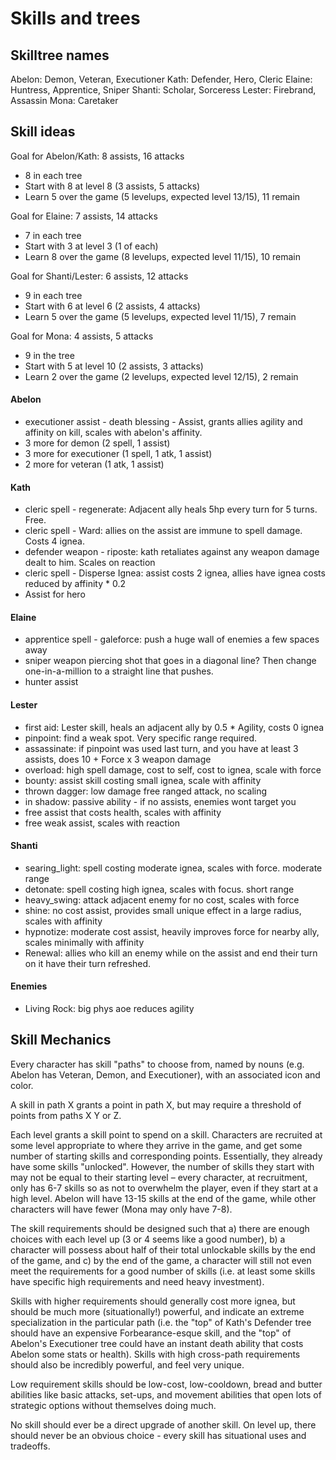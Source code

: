 # Skills and trees

## Skilltree names

Abelon: Demon, Veteran, Executioner
Kath:   Defender, Hero, Cleric
Elaine: Huntress, Apprentice, Sniper
Shanti: Scholar, Sorceress
Lester: Firebrand, Assassin
Mona:   Caretaker

## Skill ideas

Goal for Abelon/Kath: 8 assists, 16 attacks
- 8 in each tree
- Start with 8 at level 8 (3 assists, 5 attacks)
- Learn 5 over the game (5 levelups, expected level 13/15), 11 remain

Goal for Elaine: 7 assists, 14 attacks
- 7 in each tree
- Start with 3 at level 3 (1 of each)
- Learn 8 over the game (8 levelups, expected level 11/15), 10 remain

Goal for Shanti/Lester: 6 assists, 12 attacks
- 9 in each tree
- Start with 6 at level 6 (2 assists, 4 attacks)
- Learn 5 over the game (5 levelups, expected level 11/15), 7 remain

Goal for Mona: 4 assists, 5 attacks
- 9 in the tree
- Start with 5 at level 10 (2 assists, 3 attacks)
- Learn 2 over the game (2 levelups, expected level 12/15), 2 remain

#### Abelon

- executioner assist - death blessing - Assist, grants allies agility and affinity on kill, scales with abelon's affinity.
- 3 more for demon (2 spell, 1 assist)
- 3 more for executioner (1 spell, 1 atk, 1 assist)
- 2 more for veteran (1 atk, 1 assist)

#### Kath

- cleric spell - regenerate: Adjacent ally heals 5hp every turn for 5 turns. Free.
- cleric spell - Ward: allies on the assist are immune to spell damage. Costs 4 ignea.
- defender weapon - riposte: kath retaliates against any weapon damage dealt to him. Scales on reaction
- cleric spell - Disperse Ignea: assist costs 2 ignea, allies have ignea costs reduced by affinity * 0.2
- Assist for hero

#### Elaine

- apprentice spell - galeforce: push a huge wall of enemies a few spaces away
- sniper weapon piercing shot that goes in a diagonal line? Then change one-in-a-million to a straight line that pushes.
- hunter assist

#### Lester

- first aid: Lester skill, heals an adjacent ally by 0.5 * Agility, costs 0 ignea
- pinpoint: find a weak spot. Very specific range required.
- assassinate: if pinpoint was used last turn, and you have at least 3 assists,
does 10 + Force x 3 weapon damage
- overload: high spell damage, cost to self, cost to ignea, scale with force
- bounty: assist skill costing small ignea, scale with affinity
- thrown dagger: low damage free ranged attack, no scaling
- in shadow: passive ability - if no assists, enemies wont target you
- free assist that costs health, scales with affinity
- free weak assist, scales with reaction

#### Shanti

- searing_light: spell costing moderate ignea, scales with force. moderate range
- detonate: spell costing high ignea, scales with focus. short range
- heavy_swing: attack adjacent enemy for no cost, scales with force
- shine: no cost assist, provides small unique effect in a large radius, scales with affinity
- hypnotize: moderate cost assist, heavily improves force for nearby ally, scales minimally with affinity
- Renewal: allies who kill an enemy while on the assist and end their turn on it have their turn refreshed.

#### Enemies

- Living Rock: big phys aoe reduces agility

## Skill Mechanics

Every character has skill "paths" to choose from, named by nouns
(e.g. Abelon has Veteran, Demon, and Executioner), with an associated icon and
color.

A skill in path X grants a point in path X, but may require a threshold of
points from paths X Y or Z.

Each level grants a skill point to spend on a skill. Characters are recruited at some level appropriate to where they arrive in the game, and get some number of starting skills and corresponding points. Essentially, they already have some skills "unlocked". However, the number of skills they start with may not be equal to their starting level – every character, at recruitment, only has 6-7 skills so as not to overwhelm the player, even if they start at a high level. Abelon will have 13-15 skills at the end of the game, while other characters will have fewer (Mona may only have 7-8).

The skill requirements should be designed such that a) there are enough choices
with each level up (3 or 4 seems like a good number), b) a character will
possess about half of their total unlockable skills by the end of the game,
and c) by the end of the game, a character will still not even meet the
requirements for a good number of skills (i.e. at least some skills have
specific high requirements and need heavy investment).

Skills with higher requirements should generally cost more ignea, but should be
much more (situationally!) powerful, and indicate an extreme specialization in
the particular path (i.e. the "top" of Kath's Defender tree should have an
expensive Forbearance-esque skill, and the "top" of Abelon's Executioner tree
could have an instant death ability that costs Abelon some stats or health).
Skills with high cross-path requirements should also be incredibly powerful,
and feel very unique.

Low requirement skills should be low-cost, low-cooldown, bread and butter
abilities like basic attacks, set-ups, and movement abilities that open lots of
strategic options without themselves doing much.

No skill should ever be a direct upgrade of another skill. On level up, there
should never be an obvious choice - every skill has situational uses and
tradeoffs.
